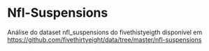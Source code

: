 # Nfl-Suspensions
Análise do dataset nfl_suspensions do fivethistyeigth disponível em https://github.com/fivethirtyeight/data/tree/master/nfl-suspensions
